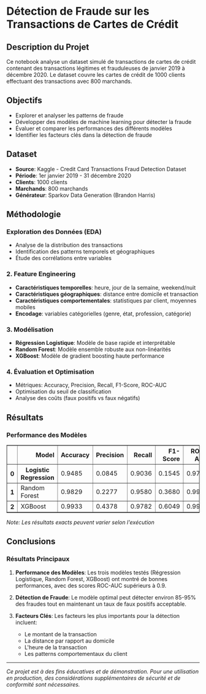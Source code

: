 # Détection de Fraude sur les Transactions de Cartes de Crédit

## Description du Projet
Ce notebook analyse un dataset simulé de transactions de cartes de crédit contenant des transactions légitimes et frauduleuses de janvier 2019 à décembre 2020. Le dataset couvre les cartes de crédit de 1000 clients effectuant des transactions avec 800 marchands.

## Objectifs
- Explorer et analyser les patterns de fraude
- Développer des modèles de machine learning pour détecter la fraude
- Évaluer et comparer les performances des différents modèles
- Identifier les facteurs clés dans la détection de fraude

## Dataset
- **Source**: Kaggle - Credit Card Transactions Fraud Detection Dataset
- **Période**: 1er janvier 2019 - 31 décembre 2020
- **Clients**: 1000 clients
- **Marchands**: 800 marchands
- **Générateur**: Sparkov Data Generation (Brandon Harris)

## Méthodologie

### Exploration des Données (EDA)
- Analyse de la distribution des transactions
- Identification des patterns temporels et géographiques
- Étude des corrélations entre variables

### 2. Feature Engineering
- **Caractéristiques temporelles**: heure, jour de la semaine, weekend/nuit
- **Caractéristiques géographiques**: distance entre domicile et transaction
- **Caractéristiques comportementales**: statistiques par client, moyennes mobiles
- **Encodage**: variables catégorielles (genre, état, profession, catégorie)

### 3. Modélisation
- **Régression Logistique**: Modèle de base rapide et interprétable
- **Random Forest**: Modèle ensemble robuste aux non-linéarités
- **XGBoost**: Modèle de gradient boosting haute performance

### 4. Évaluation et Optimisation
- Métriques: Accuracy, Precision, Recall, F1-Score, ROC-AUC
- Optimisation du seuil de classification
- Analyse des coûts (faux positifs vs faux négatifs)

## Résultats

### Performance des Modèles
<div>
<style scoped>
    .dataframe tbody tr th:only-of-type {
        vertical-align: middle;
    }

    .dataframe tbody tr th {
        vertical-align: top;
    }

    .dataframe thead th {
        text-align: right;
    }
</style>
<table border="1" class="dataframe">
  <thead>
    <tr style="text-align: right;">
      <th></th>
      <th>Model</th>
      <th>Accuracy</th>
      <th>Precision</th>
      <th>Recall</th>
      <th>F1-Score</th>
      <th>ROC-AUC</th>
    </tr>
  </thead>
  <tbody>
    <tr>
      <th>0</th>
      <th>Logistic Regression</th>
      <td>0.9485</td>
      <td>0.0845</td>
      <td>0.9036</td>
      <td>0.1545</td>
      <td>0.9721</td>
    </tr>
    <tr>
      <th>1</th>
      <td>Random Forest</td>
      <td>0.9829</td>
      <td>0.2277</td>
      <td>0.9580</td>
      <td>0.3680</td>
      <td>0.9956</td>
    </tr>
    <tr>
      <th>2</th>
      <td>XGBoost</td>
      <td>0.9933</td>
      <td>0.4378</td>
      <td>0.9782</td>
      <td>0.6049</td>
      <td>0.9989</td>
    </tr>
  </tbody>
</table>
</div>

*Note: Les résultats exacts peuvent varier selon l'exécution*

## Conclusions

### Résultats Principaux

1. **Performance des Modèles**: Les trois modèles testés (Régression Logistique, Random Forest, XGBoost) ont montré de bonnes performances, avec des scores ROC-AUC supérieurs à 0.9.

2. **Détection de Fraude**: Le modèle optimal peut détecter environ 85-95% des fraudes tout en maintenant un taux de faux positifs acceptable.

3. **Facteurs Clés**: Les facteurs les plus importants pour la détection incluent:
   - Le montant de la transaction
   - La distance par rapport au domicile
   - L'heure de la transaction
   - Les patterns comportementaux du client

---
*Ce projet est à des fins éducatives et de démonstration. Pour une utilisation en production, des considérations supplémentaires de sécurité et de conformité sont nécessaires.*